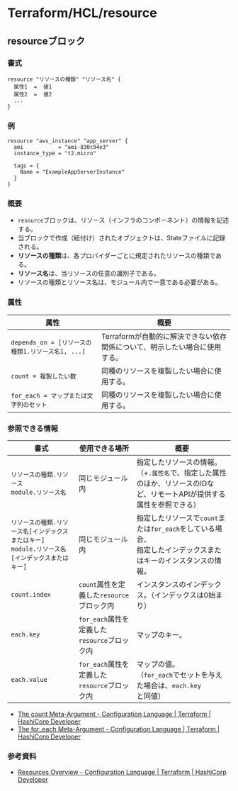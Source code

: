 # Terraform/HCL/resource

## resourceブロック

### 書式

```text
resource "リソースの種類" "リソース名" {
  属性1  =  値1
  属性2  =  値2
  ...
}
```

### 例

```text
resource "aws_instance" "app_server" {
  ami           = "ami-830c94e3"
  instance_type = "t2.micro"

  tags = {
    Name = "ExampleAppServerInstance"
  }
}
```

### 概要

- `resource`ブロックは、リソース（インフラのコンポーネント）の情報を記述する。
- 当ブロックで作成（紐付け）されたオブジェクトは、Stateファイルに記録される。
- **リソースの種類**は、各プロバイダーごとに規定されたリソースの種類である。
- **リソース名**は、当リソースの任意の識別子である。
- リソースの種類とリソース名は、モジュール内で一意である必要がある。

### 属性

| 属性                                              | 概要                                                         |
| ------------------------------------------------- | ------------------------------------------------------------ |
| `depends_on = [リソースの種類1.リソース名1, ...]` | Terraformが自動的に解決できない依存関係について、明示したい場合に使用する。 |
| `count = 複製したい数`                            | 同種のリソースを複製したい場合に使用する。                   |
| `for_each = マップまたは文字列のセット`           | 同種のリソースを複製したい場合に使用する。                   |

### 参照できる情報

| 書式                                                         | 使用できる場所                               | 概要                                                         |
| ------------------------------------------------------------ | -------------------------------------------- | ------------------------------------------------------------ |
| `リソースの種類.リソース`<br />`module.リソース名`           | 同じモジュール内                             | 指定したリソースの情報。<br />（+`.属性名`で、指定した属性のほか、リソースのIDなど、リモートAPIが提供する属性を参照できる） |
| `リソースの種類.リソース名[インデックスまたはキー]`<br />`module.リソース名[インデックスまたはキー]` | 同じモジュール内                             | 指定したリソースで`count`または`for_each`をしている場合、<br />指定したインデックスまたはキーのインスタンスの情報。 |
| `count.index`                                                | `count`属性を定義した`resource`ブロック内    | インスタンスのインデックス。（インデックスは0始まり）        |
| `each.key`                                                   | `for_each`属性を定義した`resource`ブロック内 | マップのキー。                                               |
| `each.value`                                                 | `for_each`属性を定義した`resource`ブロック内 | マップの値。<br />（`for_each`でセットを与えた場合は、`each.key`と同値） |

- [The count Meta-Argument - Configuration Language | Terraform | HashiCorp Developer](https://developer.hashicorp.com/terraform/language/meta-arguments/count)
- [The for_each Meta-Argument - Configuration Language | Terraform | HashiCorp Developer](https://developer.hashicorp.com/terraform/language/meta-arguments/for_each)

### 参考資料

- [Resources Overview - Configuration Language | Terraform | HashiCorp Developer](https://developer.hashicorp.com/terraform/language/resources)
